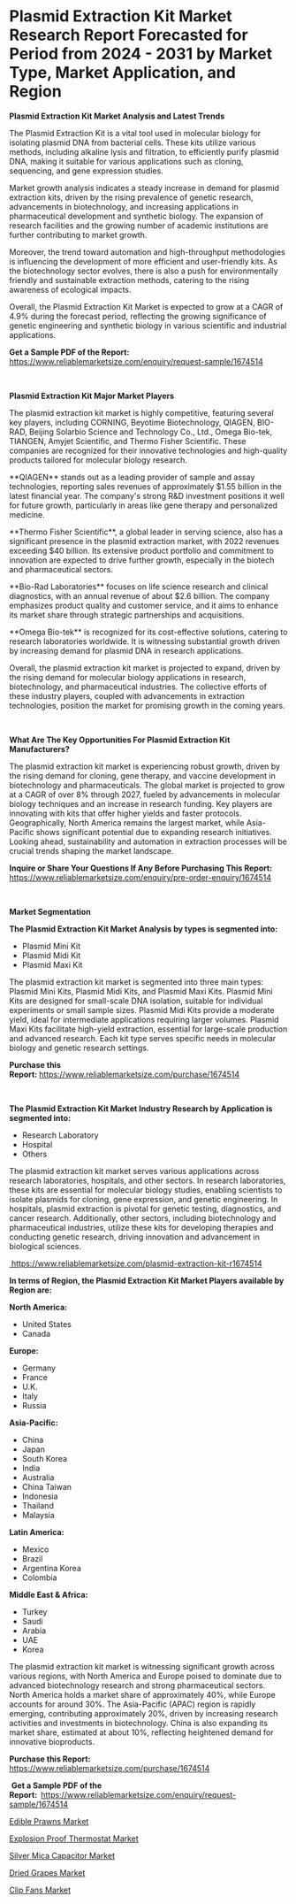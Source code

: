 <p><h1>Plasmid Extraction Kit Market Research Report Forecasted for Period from 2024 -  2031 by Market Type, Market Application, and Region</h1></p><p><strong>Plasmid Extraction Kit Market Analysis and Latest Trends</strong></p>
<p><p>The Plasmid Extraction Kit is a vital tool used in molecular biology for isolating plasmid DNA from bacterial cells. These kits utilize various methods, including alkaline lysis and filtration, to efficiently purify plasmid DNA, making it suitable for various applications such as cloning, sequencing, and gene expression studies. </p><p>Market growth analysis indicates a steady increase in demand for plasmid extraction kits, driven by the rising prevalence of genetic research, advancements in biotechnology, and increasing applications in pharmaceutical development and synthetic biology. The expansion of research facilities and the growing number of academic institutions are further contributing to market growth.</p><p>Moreover, the trend toward automation and high-throughput methodologies is influencing the development of more efficient and user-friendly kits. As the biotechnology sector evolves, there is also a push for environmentally friendly and sustainable extraction methods, catering to the rising awareness of ecological impacts.</p><p>Overall, the Plasmid Extraction Kit Market is expected to grow at a CAGR of 4.9% during the forecast period, reflecting the growing significance of genetic engineering and synthetic biology in various scientific and industrial applications.</p></p>
<p><strong>Get a Sample PDF of the Report:&nbsp;</strong> <a href="https://www.reliablemarketsize.com/enquiry/request-sample/1674514?utm_campaign=1127&utm_medium=2&utm_source=Github&utm_content=ia&utm_term=10102024&utm_id=plasmid-extraction-kit">https://www.reliablemarketsize.com/enquiry/request-sample/1674514</a></p>
<p>&nbsp;</p>
<p><strong>Plasmid Extraction Kit Major Market Players</strong></p>
<p><p>The plasmid extraction kit market is highly competitive, featuring several key players, including CORNING, Beyotime Biotechnology, QIAGEN, BIO-RAD, Beijing Solarbio Science and Technology Co., Ltd., Omega Bio-tek, TIANGEN, Amyjet Scientific, and Thermo Fisher Scientific. These companies are recognized for their innovative technologies and high-quality products tailored for molecular biology research.</p><p>**QIAGEN** stands out as a leading provider of sample and assay technologies, reporting sales revenues of approximately $1.55 billion in the latest financial year. The company's strong R&D investment positions it well for future growth, particularly in areas like gene therapy and personalized medicine.</p><p>**Thermo Fisher Scientific**, a global leader in serving science, also has a significant presence in the plasmid extraction market, with 2022 revenues exceeding $40 billion. Its extensive product portfolio and commitment to innovation are expected to drive further growth, especially in the biotech and pharmaceutical sectors.</p><p>**Bio-Rad Laboratories** focuses on life science research and clinical diagnostics, with an annual revenue of about $2.6 billion. The company emphasizes product quality and customer service, and it aims to enhance its market share through strategic partnerships and acquisitions.</p><p>**Omega Bio-tek** is recognized for its cost-effective solutions, catering to research laboratories worldwide. It is witnessing substantial growth driven by increasing demand for plasmid DNA in research applications.</p><p>Overall, the plasmid extraction kit market is projected to expand, driven by the rising demand for molecular biology applications in research, biotechnology, and pharmaceutical industries. The collective efforts of these industry players, coupled with advancements in extraction technologies, position the market for promising growth in the coming years.</p></p>
<p>&nbsp;</p>
<p><strong>What Are The Key Opportunities For Plasmid Extraction Kit Manufacturers?</strong></p>
<p><p>The plasmid extraction kit market is experiencing robust growth, driven by the rising demand for cloning, gene therapy, and vaccine development in biotechnology and pharmaceuticals. The global market is projected to grow at a CAGR of over 8% through 2027, fueled by advancements in molecular biology techniques and an increase in research funding. Key players are innovating with kits that offer higher yields and faster protocols. Geographically, North America remains the largest market, while Asia-Pacific shows significant potential due to expanding research initiatives. Looking ahead, sustainability and automation in extraction processes will be crucial trends shaping the market landscape.</p></p>
<p><strong>Inquire or Share Your Questions If Any Before Purchasing This Report:</strong> <a href="https://www.reliablemarketsize.com/enquiry/pre-order-enquiry/1674514?utm_campaign=1127&utm_medium=2&utm_source=Github&utm_content=ia&utm_term=10102024&utm_id=plasmid-extraction-kit">https://www.reliablemarketsize.com/enquiry/pre-order-enquiry/1674514</a></p>
<p>&nbsp;</p>
<p><strong>Market Segmentation</strong></p>
<p><strong>The Plasmid Extraction Kit Market Analysis by types is segmented into:</strong></p>
<p><ul><li>Plasmid Mini Kit</li><li>Plasmid Midi Kit</li><li>Plasmid Maxi Kit</li></ul></p>
<p><p>The plasmid extraction kit market is segmented into three main types: Plasmid Mini Kits, Plasmid Midi Kits, and Plasmid Maxi Kits. Plasmid Mini Kits are designed for small-scale DNA isolation, suitable for individual experiments or small sample sizes. Plasmid Midi Kits provide a moderate yield, ideal for intermediate applications requiring larger volumes. Plasmid Maxi Kits facilitate high-yield extraction, essential for large-scale production and advanced research. Each kit type serves specific needs in molecular biology and genetic research settings.</p></p>
<p><strong>Purchase this Report:&nbsp;</strong><a href="https://www.reliablemarketsize.com/purchase/1674514?utm_campaign=1127&utm_medium=2&utm_source=Github&utm_content=ia&utm_term=10102024&utm_id=plasmid-extraction-kit">https://www.reliablemarketsize.com/purchase/1674514</a></p>
<p>&nbsp;</p>
<p><strong>The Plasmid Extraction Kit Market Industry Research by Application is segmented into:</strong></p>
<p><ul><li>Research Laboratory</li><li>Hospital</li><li>Others</li></ul></p>
<p><p>The plasmid extraction kit market serves various applications across research laboratories, hospitals, and other sectors. In research laboratories, these kits are essential for molecular biology studies, enabling scientists to isolate plasmids for cloning, gene expression, and genetic engineering. In hospitals, plasmid extraction is pivotal for genetic testing, diagnostics, and cancer research. Additionally, other sectors, including biotechnology and pharmaceutical industries, utilize these kits for developing therapies and conducting genetic research, driving innovation and advancement in biological sciences.</p></p>
<p><a href="https://www.reliablemarketsize.com/plasmid-extraction-kit-r1674514?utm_campaign=1127&utm_medium=2&utm_source=Github&utm_content=ia&utm_term=10102024&utm_id=plasmid-extraction-kit">&nbsp;https://www.reliablemarketsize.com/plasmid-extraction-kit-r1674514</a></p>
<p><strong>In terms of Region, the Plasmid Extraction Kit Market Players available by Region are:</strong></p>
<p>
    <p> <strong> North America: </strong>
        <ul>
            <li>United States</li>
            <li>Canada</li>
        </ul>
        </p> 
    <p> <strong> Europe: </strong>
        <ul>
            <li>Germany</li>
            <li>France</li>
            <li>U.K.</li>
            <li>Italy</li>
            <li>Russia</li>
        </ul>
        </p> 
    <p> <strong> Asia-Pacific: </strong>
        <ul>
            <li>China</li>
            <li>Japan</li>
            <li>South Korea</li>
            <li>India</li>
            <li>Australia</li>
            <li>China Taiwan</li>
            <li>Indonesia</li>
            <li>Thailand</li>
            <li>Malaysia</li>
        </ul>
        </p> 
    <p> <strong> Latin America: </strong>
        <ul>
            <li>Mexico</li>
            <li>Brazil</li>
            <li>Argentina Korea</li>
            <li>Colombia</li>
        </ul>
        </p> 
    <p> <strong> Middle East & Africa: </strong>
        <ul>
            <li>Turkey</li>
            <li>Saudi</li>
            <li>Arabia</li>
            <li>UAE</li>
            <li>Korea</li>
        </ul>
    </p>
    </p>
<p><p>The plasmid extraction kit market is witnessing significant growth across various regions, with North America and Europe poised to dominate due to advanced biotechnology research and strong pharmaceutical sectors. North America holds a market share of approximately 40%, while Europe accounts for around 30%. The Asia-Pacific (APAC) region is rapidly emerging, contributing approximately 20%, driven by increasing research activities and investments in biotechnology. China is also expanding its market share, estimated at about 10%, reflecting heightened demand for innovative bioproducts.</p></p>
<p><strong>Purchase this Report: </strong><a href="https://www.reliablemarketsize.com/purchase/1674514?utm_campaign=1127&utm_medium=2&utm_source=Github&utm_content=ia&utm_term=10102024&utm_id=plasmid-extraction-kit">https://www.reliablemarketsize.com/purchase/1674514</a></p>
<p>&nbsp;<strong>Get a Sample PDF of the Report:&nbsp;&nbsp;</strong><a href="https://www.reliablemarketsize.com/enquiry/request-sample/1674514?utm_campaign=1127&utm_medium=2&utm_source=Github&utm_content=ia&utm_term=10102024&utm_id=plasmid-extraction-kit">https://www.reliablemarketsize.com/enquiry/request-sample/1674514</a></p>
<p><strong></strong></p>
<p><p><a href="https://issuu.com/reportprime-2/docs/edible-prawns-market-size-2030.pptx_710e2c637c432b?utm_campaign=1127&utm_medium=2&utm_source=Github&utm_content=ia&utm_term=10102024&utm_id=plasmid-extraction-kit">Edible Prawns Market</a></p><p><a href="https://www.linkedin.com/pulse/global-explosion-proof-thermostat-market-size-trends-analysis-gaecc?utm_campaign=1127&utm_medium=2&utm_source=Github&utm_content=ia&utm_term=10102024&utm_id=plasmid-extraction-kit">Explosion Proof Thermostat Market</a></p><p><a href="https://github.com/orpinfbtimus3/Market-Research-Report-List-1/blob/main/silver-mica-capacitor-market.md?utm_campaign=1127&utm_medium=2&utm_source=Github&utm_content=ia&utm_term=10102024&utm_id=plasmid-extraction-kit">Silver Mica Capacitor Market</a></p><p><a href="https://issuu.com/reportprime-2/docs/dried-grapes-market-size-2030.pptx_8182ba136df040?utm_campaign=1127&utm_medium=2&utm_source=Github&utm_content=ia&utm_term=10102024&utm_id=plasmid-extraction-kit">Dried Grapes Market</a></p><p><a href="https://www.linkedin.com/pulse/global-clip-fans-market-landscape-future-trends-strategic-e6pqe?utm_campaign=1127&utm_medium=2&utm_source=Github&utm_content=ia&utm_term=10102024&utm_id=plasmid-extraction-kit">Clip Fans Market</a></p></p>